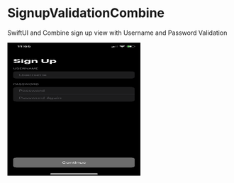 # SignupValidationCombine
SwiftUI and Combine sign up view with Username and Password Validation 


<img src="IMG_3052.PNG" width="300" height="300">



